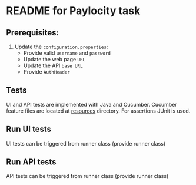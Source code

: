 # README for Paylocity task
## Prerequisites:
1. Update the `configuration.properties`:
    * Provide valid `username` and `password`
    * Update the web page `URL`
    * Update the API `base URL`
    * Provide `AuthHeader`
## Tests
UI and API tests are implemented with Java and Cucumber. Cucumber feature files are located at [resources](src/test/resources) directory.
For assertions JUnit is used.
## Run UI tests
UI tests can be triggered from runner class (provide runner class)
## Run API tests
API tests can be triggered from runner class (provide runner class)